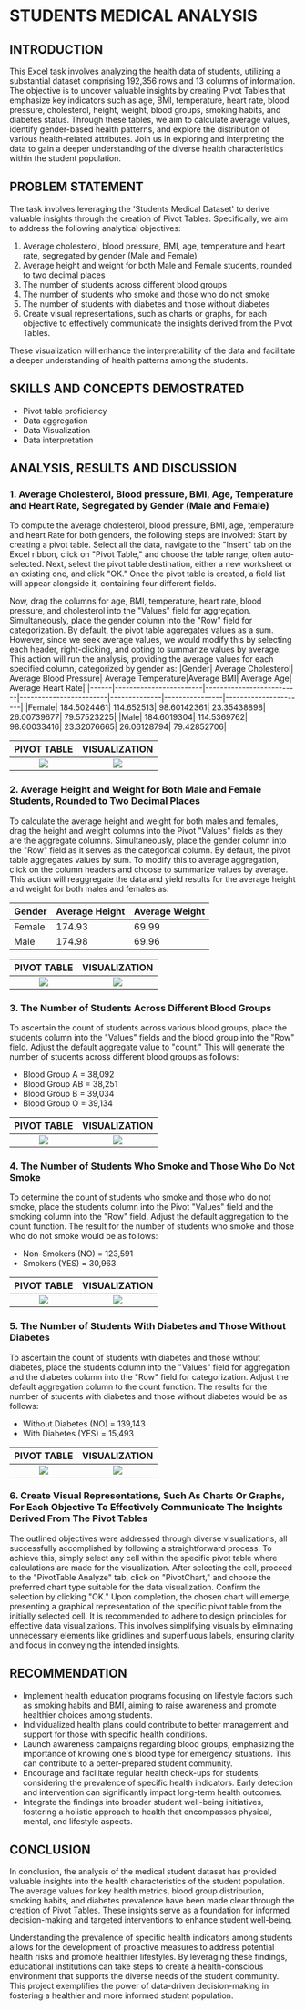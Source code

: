 # STUDENTS MEDICAL ANALYSIS

## INTRODUCTION

This Excel task involves analyzing the health data of students, utilizing a substantial dataset comprising 192,356 rows and 13 columns of information. The objective is to uncover valuable insights by creating Pivot Tables that emphasize key indicators such as age, BMI, temperature, heart rate, blood pressure, cholesterol, height, weight, blood groups, smoking habits, and diabetes status. Through these tables, we aim to calculate average values, identify gender-based health patterns, and explore the distribution of various health-related attributes. Join us in exploring and interpreting the data to gain a deeper understanding of the diverse health characteristics within the student population.

## PROBLEM STATEMENT

The task involves leveraging the 'Students Medical Dataset' to derive valuable insights through the creation of Pivot Tables. Specifically, we aim to address the following analytical objectives:

1. Average cholesterol, blood pressure, BMI, age, temperature and heart rate, segregated by gender (Male and Female)
2. Average height and weight for both Male and Female students, rounded to two decimal places
3. The number of students across different blood groups
4. The number of students who smoke and those who do not smoke
5. The number of students with diabetes and those without diabetes
6. Create visual representations, such as charts or graphs, for each objective to effectively communicate the insights derived from the Pivot Tables.

These visualization will enhance the interpretability of the data and facilitate a deeper understanding of health patterns among the students.

## SKILLS AND CONCEPTS DEMOSTRATED
- Pivot table proficiency
- Data aggregation
- Data Visualization
- Data interpretation

## ANALYSIS, RESULTS AND DISCUSSION

### 1. Average Cholesterol, Blood pressure, BMI, Age, Temperature and Heart Rate, Segregated by Gender (Male and Female)

To compute the average cholesterol, blood pressure, BMI, age, temperature and heart Rate for both genders, the following steps are involved: Start by creating a pivot table. Select all the data, navigate to the "Insert" tab on the Excel ribbon, click on "Pivot Table," and choose the table range, often auto-selected. Next, select the pivot table destination, either a new worksheet or an existing one, and click "OK." Once the pivot table is created, a field list will appear alongside it, containing four different fields.

Now, drag the columns for age, BMI, temperature, heart rate, blood pressure, and cholesterol into the "Values" field for aggregation. Simultaneously, place the gender column into the "Row" field for categorization. By default, the pivot table aggregates values as a sum. However, since we seek average values, we would modify this by selecting each header, right-clicking, and opting to summarize values by average. This action will run the analysis, providing the average values for each specified column, categorized by gender as:
|Gender|	Average  Cholesterol|	Average Blood Pressure|	Average Temperature|Average  BMI|	Average  Age|	Average Heart Rate|
|------|------------------------|--------------------------|------------------------|--------------|----------------|----------------------|
|Female|	184.5024461|	114.652513|	98.60142361|	23.35438898|	26.00739677|	79.57523225|
|Male|	184.6019304|	114.5369762|	98.60033416|	23.32076665|	26.06128794|	79.42852706|




PIVOT TABLE                                                                   |VISUALIZATION
:----------------------------------------------------------------------------:|:----------------------------------------------------------------------------------:
![](Average_BATHBC.PNG)                                                       |![](Visual_BATHBC.png)


### 2. Average Height and Weight for Both Male and Female Students, Rounded to Two Decimal Places

To calculate the average height and weight for both males and females, drag the height and weight columns into the Pivot "Values" fields as they are the aggregate columns. Simultaneously, place the gender column into the "Row" field as it serves as the categorical column. By default, the pivot table aggregates values by sum. To modify this to average aggregation, click on the column headers and choose to summarize values by average.
This action will reaggregate the data and yield results for the average height and weight for both males and females as:

|Gender|	Average Height|	Average Weight|
|------|----------------|---------------|
|Female|	174.93|	69.99|
|Male|	174.98|	69.96|



PIVOT TABLE                                                                    |VISUALIZATION
:-----------------------------------------------------------------------------:|:----------------------------------------------------------------------------------:
![](Avg_HW.png)                                                                |![](Visual_HW.png)


### 3. The Number of Students Across Different Blood Groups

To ascertain the count of students across various blood groups, place the students column into the "Values" fields and the blood group into the "Row" field. Adjust the default aggregate value to "count." This will generate the number of students across different blood groups as follows:

- Blood Group A = 38,092
- Blood Group AB = 38,251
- Blood Group B = 39,034
- Blood Group O = 39,134

PIVOT TABLE                                                                    |VISUALIZATION
:-----------------------------------------------------------------------------:|:----------------------------------------------------------------------------------:
![](Blood_groups.PNG)                                                                |![](Visual_Bloodgroup.png)


### 4. The Number of Students Who Smoke and Those Who Do Not Smoke

To determine the count of students who smoke and those who do not smoke, place the students column into the Pivot "Values" field and the smoking column into the "Row" field. Adjust the default aggregation to the count function. The result for the number of students who smoke and those who do not smoke would be as follows:

- Non-Smokers (NO) = 123,591
- Smokers (YES) = 30,963

PIVOT TABLE                                                                    |VISUALIZATION
:-----------------------------------------------------------------------------:|:----------------------------------------------------------------------------------:
![](Smoke.PNG)                                                                |![](Visual_Smoke.png)

### 5. The Number of Students With Diabetes and Those Without Diabetes

To ascertain the count of students with diabetes and those without diabetes, place the students column into the "Values" field for aggregation and the diabetes column into the "Row" field for categorization. Adjust the default aggregation column to the count function. The results for the number of students with diabetes and those without diabetes would be as follows:

- Without Diabetes (NO) = 139,143
- With Diabetes (YES) = 15,493

PIVOT TABLE                                                                    |VISUALIZATION
:-----------------------------------------------------------------------------:|:----------------------------------------------------------------------------------:
![](Diabetes.PNG)                                                                |![](Visual_Diabetes.png)

### 6. Create Visual Representations, Such As Charts Or Graphs, For Each Objective To Effectively Communicate The Insights Derived From The Pivot Tables

The outlined objectives were addressed through diverse visualizations, all successfully accomplished by following a straightforward process. To achieve this, simply select any cell within the specific pivot table where calculations are made for the visualization. After selecting the cell, proceed to the "PivotTable Analyze" tab, click on "PivotChart," and choose the preferred chart type suitable for the data visualization. Confirm the selection by clicking "OK."
Upon completion, the chosen chart will emerge, presenting a graphical representation of the specific pivot table from the initially selected cell. It is recommended to adhere to design principles for effective data visualizations. This involves simplifying visuals by eliminating unnecessary elements like gridlines and superfluous labels, ensuring clarity and focus in conveying the intended insights.

## RECOMMENDATION

- Implement health education programs focusing on lifestyle factors such as smoking habits and BMI, aiming to raise awareness and promote healthier choices among students.
- Individualized health plans could contribute to better management and support for those with specific health conditions.
- Launch awareness campaigns regarding blood groups, emphasizing the importance of knowing one's blood type for emergency situations. This can contribute to a better-prepared student community.
- Encourage and facilitate regular health check-ups for students, considering the prevalence of specific health indicators. Early detection and intervention can significantly impact long-term health outcomes.
- Integrate the findings into broader student well-being initiatives, fostering a holistic approach to health that encompasses physical, mental, and lifestyle aspects.

## CONCLUSION

In conclusion, the analysis of the medical student dataset has provided valuable insights into the health characteristics of the student population. The average values for key health metrics, blood group distribution, smoking habits, and diabetes prevalence have been made clear through the creation of Pivot Tables. These insights serve as a foundation for informed decision-making and targeted interventions to enhance student well-being.

Understanding the prevalence of specific health indicators among students allows for the development of proactive measures to address potential health risks and promote healthier lifestyles. By leveraging these findings, educational institutions can take steps to create a health-conscious environment that supports the diverse needs of the student community. This project exemplifies the power of data-driven decision-making in fostering a healthier and more informed student population.




















